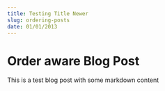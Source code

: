 ```yaml
---
title: Testing Title Newer
slug: ordering-posts
date: 01/01/2013
---
```

# Order aware Blog Post

This is a test blog post with some markdown content
